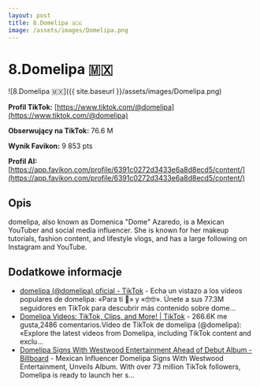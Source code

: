 ```yaml
---
layout: post
title: 8.Domelipa 🇲🇽
image: /assets/images/Domelipa.png
---
```


# 8.Domelipa 🇲🇽

![8.Domelipa 🇲🇽]({{ site.baseurl }}/assets/images/Domelipa.png)

**Profil TikTok:** [https://www.tiktok.com/@domelipa](https://www.tiktok.com/@domelipa)

**Obserwujący na TikTok:** 76.6 M

**Wynik Favikon:** 9 853 pts

**Profil AI:** [https://app.favikon.com/profile/6391c0272d3433e6a8d8ecd5/content/](https://app.favikon.com/profile/6391c0272d3433e6a8d8ecd5/content/)

## Opis

domelipa, also known as Domenica "Dome" Azaredo, is a Mexican YouTuber and social media influencer. She is known for her makeup tutorials, fashion content, and lifestyle vlogs, and has a large following on Instagram and YouTube.

## Dodatkowe informacje

- [domelipa (@domelipa) oficial - TikTok](https://www.tiktok.com/@domelipa) - Echa un vistazo a los vídeos populares de domelipa: «Para ti 🩷» y «🤓🤓». Únete a sus 77.3M seguidores en TikTok para descubrir más contenido sobre dome...
- [Domelipa Videos: TikTok, Clips, and More! | TikTok](https://www.tiktok.com/@domelipa/video/7429840718551731461) - 266.6K me gusta,2486 comentarios.Vídeo de TikTok de domelipa (@domelipa): «Explore the latest videos from Domelipa, including TikTok content and exclu...
- [Domelipa Signs With Westwood Entertainment Ahead of Debut Album - Billboard](https://www.billboard.com/business/management/domelipa-westwood-entertainment-signing-debut-album-1235632865/) - Mexican Influencer Domelipa Signs With Westwood Entertainment, Unveils Album. With over 73 million TikTok followers, Domelipa is ready to launch her s...

